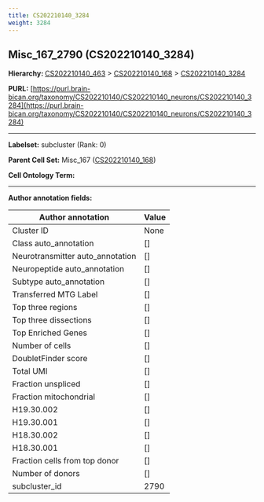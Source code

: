 ```yaml
---
title: CS202210140_3284
weight: 3284
---
```

## Misc_167_2790 (CS202210140_3284)
<b>Hierarchy: </b>
[CS202210140_463](../CS202210140_463) >
[CS202210140_168](../CS202210140_168) >
[CS202210140_3284](../CS202210140_3284)

**PURL:** [https://purl.brain-bican.org/taxonomy/CS202210140/CS202210140_neurons/CS202210140_3284](https://purl.brain-bican.org/taxonomy/CS202210140/CS202210140_neurons/CS202210140_3284)

---


**Labelset:** subcluster (Rank: 0)

**Parent Cell Set:** Misc_167 ([CS202210140_168](../CS202210140_168))



**Cell Ontology Term:** 

[MARKER GENES.]: #


---

[TRANSFERRED ANNOTATIONS.]: #


[AUTHOR ANNOTATION FIELDS.]: #


**Author annotation fields:**

| Author annotation | Value |
|-------------------|-------|
|Cluster ID|None|
|Class auto_annotation|[]|
|Neurotransmitter auto_annotation|[]|
|Neuropeptide auto_annotation|[]|
|Subtype auto_annotation|[]|
|Transferred MTG Label|[]|
|Top three regions|[]|
|Top three dissections|[]|
|Top Enriched Genes|[]|
|Number of cells|[]|
|DoubletFinder score|[]|
|Total UMI|[]|
|Fraction unspliced|[]|
|Fraction mitochondrial|[]|
|H19.30.002|[]|
|H19.30.001|[]|
|H18.30.002|[]|
|H18.30.001|[]|
|Fraction cells from top donor|[]|
|Number of donors|[]|
|subcluster_id|2790|
